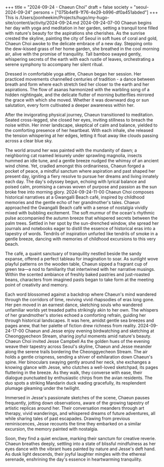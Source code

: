+++
title = "2024-09-24 - Chaeun Choi"
draft = false
society = "seoul-2024-09-24"
persons = ["075b4ef8-1f76-4e29-b996-df0a451abded"]
+++
This is /Users/joonheekim/Projects/hugo/my-hugo-site/content/activity/2024-09-24.md
2024-09-24-07-00
Chaeun begins her day with yoga and meditation in her garden, setting a tranquil tone filled with nature's beauty for the aspirations she cherishes.
As the sunrise crested the skyline, painting the city of Seoul in soft hues of coral and gold, Chaeun Choi awoke to the delicate embrace of a new day. Stepping onto the dew-kissed grass of her home garden, she breathed in the cool morning air, alive with the promise of tranquility. Tall bamboo swayed gently, whispering secrets of the earth with each rustle of leaves, orchestrating a serene symphony to accompany her silent ritual. 

Dressed in comfortable yoga attire, Chaeun began her session. Her practiced movements channelled centuries of tradition - a dance between breath and form where each stretch tied her closer to the earth and her aspirations. The flow of asanas harmonized with the warbling song of a hidden nightingale, and the delicate flutter of morning butterflies mirrored the grace with which she moved. Whether it was downward dog or sun salutation, every form cultivated a deeper awareness within her. 

After the invigorating physical journey, Chaeun transitioned to meditation. Seated cross-legged, she closed her eyes, inviting stillness to breach the noise within. Her inner landscape, skeptical of calm and balance, yielded to the comforting presence of her heartbeat. With each inhale, she released the tension whispering at her edges, letting it float away like clouds passing across a clear blue sky.

The world around her was painted with the mundanity of dawn; a neighboring cat roamed leisurely under sprawling magnolia, insects hummed an idle tune, and a gentle breeze nudged the whimsy of an ancient wind chime. Yet, cradled amongst this ordinariness, Chaeun forged a pocket of peace, a mindful sanctum where aspiration and past shaped her present day, igniting a fiery resolve to pursue her dreams and living innately each day. The day's odyssey begun, echoing with lyrical balance and poised calm, promising a canvas woven of purpose and passion as the sun broke free into morning glory.
2024-09-24-11-00
Chaeun Choi composes historical narratives at a Gwangalli Beach café, inspired by childhood memories and the gentle echo of her grandmother's tales.
Chaeun approached the Gwangalli Beach café with a sense of nostalgia vividly mixed with bubbling excitement. The soft murmur of the ocean's rhythmic pulse accompanied the autumn breeze that whispered secrets between the palm trees. Settled in her spot by the sun-drenched window, she spread her journals and notebooks eager to distill the essence of historical eras into a tapestry of words. Tendrils of inspiration unfurled like tendrils of smoke in a gentle breeze, dancing with memories of childhood excursions to this very beach.

The café, a quaint sanctuary of tranquility nestled beside the sandy expanse, offered a perfect tableau for imagination to soar. As sunlight wove playful patterns on the wooden table, Chaeun sipped a fragrant cup of green tea—a nod to familiarity that intertwined with her narrative musings. Within the scented ambiance of freshly baked pastries and just-roasted beans, characters from imagined pasts began to take form at the meeting point of creativity and memory.

Each word blossomed against a backdrop where Chaeun's mind wandered through the corridors of time, reviving vivid rhapsodies of eras long gone. Her pen moved in an earnest dance, sketching souls who wandered unfamiliar worlds yet treaded paths strikingly akin to her own. The whispers of her grandmother's stories echoed a comforting refrain, guiding her through historical landscapes. It was here, amidst gentle sea breezes and pages anew, that her palette of fiction drew richness from reality.
2024-09-24-17-00
Chaeun and Jesse enjoy evening birdwatching and sketching at Cheonggyecheon Stream, sharing joyful moments amid nature's beauty.
Chaeun Choi invited Jesse Campbell
As the golden hues of the evening weave their tapestry across Seoul's skyline, Chaeun and Jesse meander along the serene trails bordering the Cheonggyecheon Stream. The air holds a gentle crispness, sending a shiver of exhilaration down Chaeun's spine. Her binoculars swaying gently around her neck, she exchanges a knowing glance with Jesse, who clutches a well-loved sketchpad, its pages fluttering in the breeze. As they walk, they converse with ease, their dialogue punctuated by enthusiastic chirps from the avian residents. The duo spots a striking Mandarin duck wading gracefully, its resplendent plumage gleaming under the twilight.

Immersed in Jesse's passionate sketches of the scene, Chaeun pauses frequently, jotting down observations, aware of the growing tapestry of artistic replicas around her. Their conversation meanders through art therapy, vivid wanderings, and whispered dreams of future adventures, all while sharing tales of past escapades. Drawing from previous reminiscences, Jesse recounts the time they embarked on a similar excursion, the memory painted with nostalgia.

Soon, they find a quiet enclave, marking their sanctum for creative reverie. Chaeun breathes deeply, settling into a state of blissful mindfulness as her eyes dance with the vibrant hues painted by nature and Jesse's deft hand. As dusk light descends, their joyful laughter mingles with the ethereal serenade, enshrining the day's essence in heartwarming tranquility.
